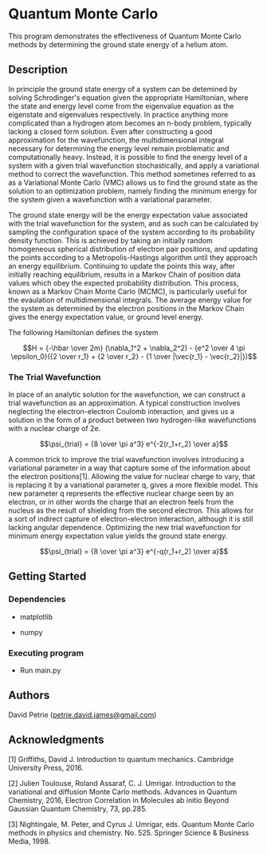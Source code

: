 # Quantum Monte Carlo

This program demonstrates the effectiveness of Quantum Monte Carlo methods by determining the ground state energy of a helium atom.

## Description



In principle the ground state energy of a system can be detemined by solving Schrodinger's equation given the appropriate Hamiltonian, where the state and energy level come from the eigenvalue equation as the eigenstate and eigenvalues respectively. In practice anything more complicated than a hydrogen atom becomes an n-body problem, typically lacking a closed form solution. Even after constructing a good approximation for the wavefunction, the multidimensional integral necessary for determining the energy level remain problematic and computationally heavy. Instead, it is possible to find the energy level of a system with a given trial wavefunction stochastically, and apply a variational method to correct the wavefunction. This method sometimes referred to as as a Variational Monte Carlo (VMC) allows us to find the ground state as the solution to an optimization problem, namely finding the minimum energy for the system given a wavefunction with a variational parameter.

The ground state energy will be the energy expectation value associated with the trial wavefunction for the system, and as such can be calculated by sampling the configuration space of the system according to its probability density function. This is achieved by taking an initially random homogeneous spherical distribution of electron pair positions, and updating the points according to a Metropolis-Hastings algorithm until they approach an energy equilibrium. Continuing to update the points this way, after initially reaching equilibrium, results in a Markov Chain of position data values which obey the expected probability distribution. This process, known as a Markov Chain Monte Carlo (MCMC), is particularly useful for the evaulation of multidimensional integrals. The average energy value for the system as determined by the electron positions in the Markov Chain gives the energy expectation value, or ground level energy.

The following Hamiltonian defines the system

```math
H = {-\hbar \over 2m} (\nabla_1^2 + \nabla_2^2) - {e^2 \over 4 \pi \epsilon_0}({2 \over r_1} + {2 \over r_2} - {1 \over |\vec{r_1} - \vec{r_2}|})
```

### The Trial Wavefunction

In place of an analytic solution for the wavefunction, we can construct a trial wavefunction as an approximation. A typical construction involves neglecting the electron-electron Coulomb interaction, and gives us a solution in the form of a product between two hydrogen-like wavefunctions with a nuclear charge of 2e. 

```math
\psi_{trial} = {8 \over \pi a^3} e^{-2(r_1+r_2) \over a}
```
A common trick to improve the trial wavefunction involves introducing a variational parameter in a way that capture some of the information about the electron positions[1]. Allowing the value for nuclear charge to vary, that is replacing it by a variational parameter q, gives a more flexible model. This new parameter q represents the effective nuclear charge seen by an electron, or in other words the charge that an  electron feels from the nucleus as the result of shielding from the second electron. This allows for a sort of indirect capture of electron-electron interaction, although it is still lacking angular dependence. Optimizing the new trial wavefunction for minimum energy expectation value yields the ground state energy.

```math
\psi_{trial} = {8 \over \pi a^3} e^{-q(r_1+r_2) \over a}
```



## Getting Started

### Dependencies
* matplotlib 

* numpy

### Executing program

* Run main.py


## Authors

David Petrie (petrie.david.james@gmail.com)

## Acknowledgments
[1] Griffiths, David J. Introduction to quantum mechanics. Cambridge University Press, 2016.

[2] Julien Toulouse, Roland Assaraf, C. J. Umrigar. Introduction to the variational and diffusion
Monte Carlo methods. Advances in Quantum Chemistry, 2016, Electron Correlation in Molecules
ab initio Beyond Gaussian Quantum Chemistry, 73, pp.285.

[3] Nightingale, M. Peter, and Cyrus J. Umrigar, eds. Quantum Monte Carlo methods in physics
and chemistry. No. 525. Springer Science & Business Media, 1998.

